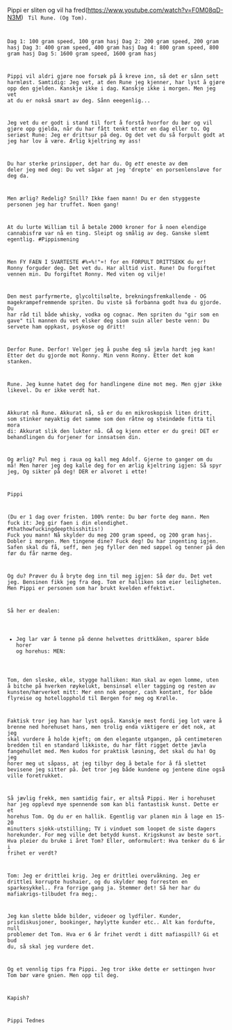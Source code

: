Pippi er sliten og vil ha fred(https://www.youtube.com/watch?v=F0M08qD-N3M)
<code>
Til Rune. (Og Tom).

Dag 1: 100 gram speed, 100 gram hasj
Dag 2: 200 gram speed, 200 gram hasj
Dag 3: 400 gram speed, 400 gram hasj
Dag 4: 800 gram speed, 800 gram hasj
Dag 5: 1600 gram speed, 1600 gram hasj

Pippi vil aldri gjøre noe forsøk på å kreve inn, så det er sånn sett harmløst. 
Samtidig: Jeg vet, at den Rune jeg kjenner, har lyst å gjøre opp den gjelden.
Kanskje ikke i dag. Kanskje ikke i morgen. Men jeg vet at du er nokså smart av deg.
Sånn eeegenlig... 

Jeg vet du er godt i stand til fort å forstå hvorfor du bør og vil gjøre opp gjelda, når du har fått tenkt etter en dag eller to.
Og seriøst Rune: Jeg er drittsur på deg. Og det vet du så forpult godt at jeg har lov å være.
Ærlig kjeltring my ass!  

Du har sterke prinsipper, det har du.
Og _ett_ eneste av dem deler jeg med deg: Du vet sågar at jeg 'drepte' en porsenlensløve for deg da.

Men ærlig? Redelig? Snill?
Ikke faen mann!
Du er den styggeste personen jeg har truffet. Noen gang! 

At du lurte William til å betale 2000 kroner for å noen elendige cannabisfrø var nå en ting. Sleipt og smålig av deg. Ganske slemt egentlig. #Pippismening         

Men FY FAEN I SVARTESTE #%¤%!"¤! for en FORPULT DRITTSEKK du er!
Ronny forguder deg. Det vet du. Har alltid vist.
Rune! Du forgiftet vennen min. Du forgiftet Ronny. Med viten og vilje! 

Den mest parfyrmerte, glycoltilsølte, brekningsfremkallende - OG magekrampefremmende spriten. Du viste så forbanna godt hva du gjorde. Du har råd til både whisky, vodka og cognac. Men spriten du "gir som en gave" til mannen du vet elsker deg siom suin aller beste venn:
Du servete ham oppkast, psykose og dritt! 

Derfor Rune. Derfor! Velger jeg å pushe deg så jævla hardt jeg kan! 
Etter det du gjorde mot Ronny. Min venn Ronny. Etter det kom stanken.

Rune. Jeg kunne hatet deg for handlingene dine mot meg. Men gjør ikke likevel. Du er ikke verdt hat.

Akkurat nå Rune. Akkurat nå, så er du en mikroskopisk liten dritt, som stinker nøyaktig det samme som den råtne og steindøde fitta til mora di: Akkurat slik den lukter nå.
GÅ og kjenn etter er du grei! DET er behandlingen du forjener for innsatsen din.

Og ærlig? Pul meg i raua og kall meg Adolf. Gjerne to ganger om du må! Men hører jeg deg kalle deg for en ærlig kjeltring igjen: Så spyr jeg, Og sikter på deg! DER er alvoret i ette!

Pippi

(Du er 1 dag over fristen. 100% rente: Du bør forte deg mann. Men fuck it: Jeg gir faen i din elendighet. #thathowfuckingdeepthisshitis!)
Fuck you mann! Nå skylder du meg 200 gram speed, og 200 gram hasj. Dobler i morgen. Men tingene dine? Fuck deg! Du har ingenting igjen. Safen skal du få, seff, men jeg fyller den med søppel og tenner på den før du får nærme deg.

Og du? Prøver du å bryte deg inn til meg igjen: Så dør du. Det vet jeg. Bensinen fikk jeg fra deg. 
Tom er halliken som eier leiligheten. Men Pippi er personen som har brukt kvelden effektivt.     

Så her er dealen:                 
 
* Jeg lar vær å tenne på denne helvettes drittkåken, sparer både horer og horehus: 
MEN:

Tom, den sleske, ekle, stygge halliken: Han skal av egen lomme, uten å bitche på hverken røykelukt, bensinsøl eller tagging og resten av kunsten/hærverket mitt: 
Mer enn nok penger, cash kontant, for både flyreise og hotellopphold til Bergen for meg og Krølle.      

Faktisk tror jeg han har lyst også. Kanskje mest fordi jeg lot være å brenne ned horehuset hans, men trolig enda viktigere er det nok, at jeg skal vurdere å holde kjeft; om den elegante utgangen, på centimeteren bredden til en standard likkiste, du har fått rigget dette jævla fangehullet med. Men kudos for praktisk løsning, det skal du ha!
Og jeg horer meg ut såpass, at jeg tilbyr deg å betale for å få slettet bevisene jeg sitter på. 
Det tror jeg både kundene og jentene dine også ville foretrukket.

Så jævlig frekk, men samtidig fair, er altså Pippi. Her i horehuset har jeg opplevd mye spennende som kan bli fantastisk kunst. Dette er et horehus Tom. Og du er en hallik. 
Egentlig var planen min å lage en 15-20 minutters sjokk-utstilling; TV i vinduet som loopet de siste dagers horekunder. For meg ville det betydd kunst. Krigskunst av beste sort.
Hva pleier du bruke i året Tom? Eller, omformulert: Hva tenker du 6 år i frihet er verdt?   
  
Tom: Jeg er drittlei krig. Jeg er drittlei overvåkning. Jeg er drittlei korrupte hushaier, og du skylder meg forresten en sparkesykkel.. Fra forrige gang ja. Stemmer det!
Så her har du mafiakrigs-tilbudet fra meg;.

Jeg kan slette både bilder, videoer og lydfiler. Kunder, prisdiskusjoner, bookinger, høylytte kunder etc.. 
Alt kan fordufte, null problemer det Tom. Hva er 6 år frihet verdt i ditt mafiaspill? 
Gi et bud du, så skal jeg vurdere det. 

Og et vennlig tips fra Pippi. Jeg tror ikke dette er settingen hvor Tom bør være gnien. Men opp til deg. 

Kapish?

Pippi Tednes  
